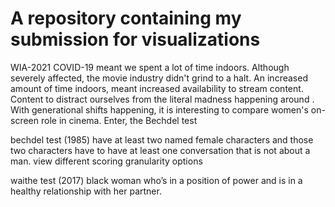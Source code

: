 # A repository containing my submission for visualizations

WIA-2021 
COVID-19 meant we spent a lot of time indoors. Although severely affected, the movie industry didn't grind to a halt. An increased amount of time indoors, meant increased availability to stream content. Content to distract ourselves from the literal madness happening around <this is fine dog fire meme>. With generational shifts happening, it is interesting to compare women's on-screen role in cinema. Enter, the Bechdel test

  bechdel test (1985)
  have at least two named female characters and those two characters have to have at least one conversation that is not about a man.
  view different scoring granularity options
  
  
  waithe test (2017)
  black woman who’s in a position of power and is in a healthy relationship with her partner.
  
